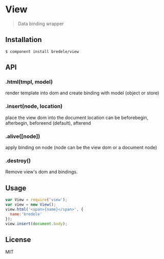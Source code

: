 # View

  > Data binding wrapper

## Installation

    $ component install bredele/view

## API

### .html(tmpl, model)
  
  render template into dom and create binding with model (object or store)

### .insert(node, location)

  place the view dom into the document
  location can be beforebegin, afterbegin, beforeend (default), afterend

### .alive([node])

  apply binding on node (node can be the view dom or a document node)

### .destroy()

  Remove view's dom and bindings.

## Usage

```js
var View = require('view');
var view = new View();
view.html('<span>{name}</span>', {
  name:'bredele'
});
view.insert(document.body);
```

## License

  MIT
